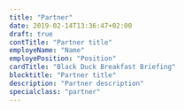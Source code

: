 ```yaml
---
title: "Partner"
date: 2019-02-14T13:36:47+02:00
draft: true
contTitle: "Partner title"
employeName: "Name"
employePosition: "Position"
cardTitle: "Black Duck Breakfast Briefing"
blocktitle: "Partner title"
description: "Partner description"
specialclass: "partner"
---
```


